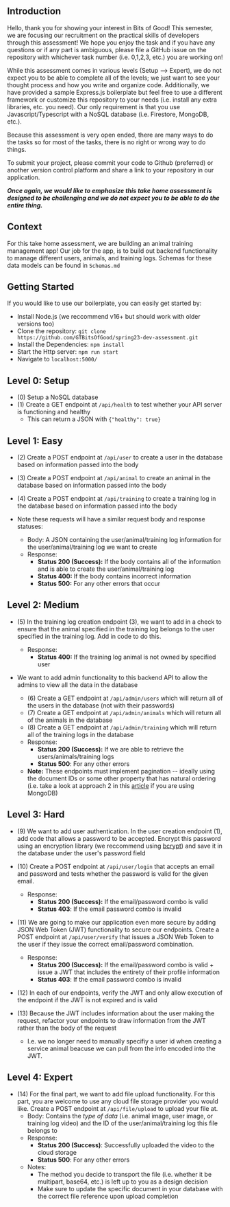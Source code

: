 ## Introduction

Hello, thank you for showing your interest in Bits of Good! This semester, we are focusing our recruitment on the practical skills of developers through this assessment! We hope you enjoy the task and if you have any questions or if any part is ambiguous, please file a GitHub issue on the repository with whichever task number (i.e. 0,1,2,3, etc.) you are working on!

While this assessment comes in various levels (Setup --> Expert), we do not expect you to be able to complete all of the levels; we just want to see your thought process and how you write and organize code. Additionally, we have provided a sample Express.js boilerplate but feel free to use a different framework or customize this repository to your needs (i.e. install any extra libraries, etc. you need). Our only requirement is that you use Javascript/Typescript with a NoSQL database (i.e. Firestore, MongoDB, etc.).

Because this assessment is very open ended, there are many ways to do the tasks so for most of the tasks, there is no right or wrong way to do things.

To submit your project, please commit your code to Github (preferred) or another version control platform and share a link to your repository in our application.

**_Once again, we would like to emphasize this take home assessment is designed to be challenging and we do not expect you to be able to do the entire thing._**

## Context

For this take home assessment, we are building an animal training management app! Our job for the app, is to build out backend functionality to manage different users, animals, and training logs. Schemas for these data models can be found in `Schemas.md`

## Getting Started

If you would like to use our boilerplate, you can easily get started by:

- Install Node.js (we reccommend v16+ but should work with older versions too)
- Clone the repository: `git clone https://github.com/GTBitsOfGood/spring23-dev-assessment.git`
- Install the Dependencies: `npm install`
- Start the Http server: `npm run start`
- Navigate to `localhost:5000/`

## Level 0: Setup

- (0) Setup a NoSQL database
- (1) Create a GET endpoint at `/api/health` to test whether your API server is functioning and healthy
  - This can return a JSON with `{"healthy": true}`

## Level 1: Easy

- (2) Create a POST endpoint at `/api/user` to create a user in the database based on information passed into the body
- (3) Create a POST endpoint at `/api/animal` to create an animal in the database based on information passed into the body
- (4) Create a POST endpoint at `/api/training` to create a training log in the database based on information passed into the body

- Note these requests will have a similar request body and response statuses:
  - Body: A JSON containing the user/animal/training log information for the user/animal/training log we want to create
  - Response:
    - **Status 200 (Success):** If the body contains all of the information and is able to create the user/animal/training log
    - **Status 400:** If the body contains incorrect information
    - **Status 500:** For any other errors that occur

## Level 2: Medium

- (5) In the training log creation endpoint (3), we want to add in a check to ensure that the animal specified in the training log belongs to the user specified in the training log. Add in code to do this.

  - Response:
    - **Status 400:** If the training log animal is not owned by specified user

- We want to add admin functionality to this backend API to allow the admins to view all the data in the database
  - (6) Create a GET endpoint at `/api/admin/users` which will return all of the users in the database (not with their passwords)
  - (7) Create a GET endpoint at `/api/admin/animals` which will return all of the animals in the database
  - (8) Create a GET endpoint at `/api/admin/training` which will return all of the training logs in the database
  - Response:
    - **Status 200 (Success):** If we are able to retrieve the users/animals/training logs
    - **Status 500**: For any other errors
  - **Note:** These endpoints must implement pagination -- ideally using the document IDs or some other property that has natural ordering (i.e. take a look at approach 2 in this [article](https://www.codementor.io/@arpitbhayani/fast-and-efficient-pagination-in-mongodb-9095flbqr) if you are using MongoDB)

## Level 3: Hard

- (9) We want to add user authentication. In the user creation endpoint (1), add code that allows a password to be accepted. Encrypt this password using an encryption library (we reccommend using [bcrypt](https://www.npmjs.com/package/bcrypt)) and save it in the database under the user's password field
- (10) Create a POST endpoint at `/api/user/login` that accepts an email and password and tests whether the password is valid for the given email.

  - Response:
    - **Status 200 (Success):** If the email/password combo is valid
    - **Status 403**: If the email password combo is invalid

- (11) We are going to make our application even more secure by adding JSON Web Token (JWT) functionality to secure our endpoints. Create a POST endpoint at `/api/user/verify` that issues a JSON Web Token to the user if they issue the correct email/password combination.
  - Response:
    - **Status 200 (Success):** If the email/password combo is valid + issue a JWT that includes the entirety of their profile information
    - **Status 403**: If the email password combo is invalid
- (12) In each of our endpoints, verify the JWT and only allow execution of the endpoint if the JWT is not expired and is valid
- (13) Because the JWT includes information about the user making the request, refactor your endpoints to draw information from the JWT rather than the body of the request
  - I.e. we no longer need to manually specifiy a user id when creating a service animal beacuse we can pull from the info encoded into the JWT.

## Level 4: Expert

- (14) For the final part, we want to add file upload functionality. For this part, you are welcome to use any cloud file storage provider you would like. Create a POST endpoint at `/api/file/upload` to upload your file at.
  - Body: Contains the _type of data_ (i.e. animal image, user image, or training log video) and the ID of the user/animal/training log this file belongs to
  - Response:
    - **Status 200 (Success)**: Successfully uploaded the video to the cloud storage
    - **Status 500**: For any other errors
  - Notes:
    - The method you decide to transport the file (i.e. whether it be multipart, base64, etc.) is left up to you as a design decision
    - Make sure to update the specific document in your database with the correct file reference upon upload completion
